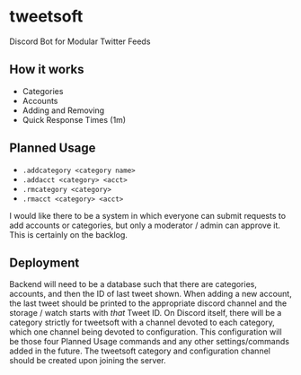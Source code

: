 # tweetsoft
Discord Bot for Modular Twitter Feeds

## How it works
- Categories
- Accounts
- Adding and Removing
- Quick Response Times (1m)

## Planned Usage
- `.addcategory <category name>`
- `.addacct <category> <acct>`
- `.rmcategory <category>`
- `.rmacct <category> <acct>`

I would like there to be a system in which everyone can submit requests to add accounts or categories, but only a moderator / admin can approve it. This is certainly on the backlog.

## Deployment
Backend will need to be a database such that there are categories, accounts, and then the ID of last tweet shown. When adding a new account, the last tweet should be printed to the appropriate discord channel and the storage / watch starts with *that* Tweet ID.
On Discord itself, there will be a category strictly for tweetsoft with a channel devoted to each category, which one channel being devoted to configuration. This configuration will be those four Planned Usage commands and any other settings/commands added in the future. The tweetsoft category and configuration channel should be created upon joining the server.
